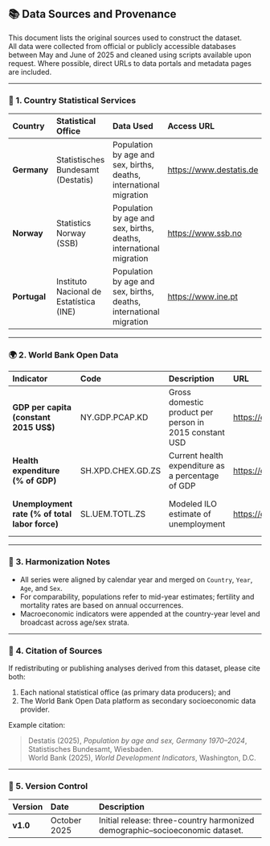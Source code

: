 ## 📚 Data Sources and Provenance

This document lists the original sources used to construct the dataset.  
All data were collected from official or publicly accessible databases between May and June of 2025 and cleaned using scripts available upon request.
Where possible, direct URLs to data portals and metadata pages are included.

---

### 🧭 1. Country Statistical Services

| Country | Statistical Office | Data Used | Access URL | Accessed |
|:--|:--|:--|:--|:--|
| **Germany** | Statistisches Bundesamt (Destatis) | Population by age and sex, births, deaths, international migration | https://www.destatis.de | *March 2025* |
| **Norway** | Statistics Norway (SSB) | Population by age and sex, births, deaths, international migration | https://www.ssb.no | *March 2025* |
| **Portugal** | Instituto Nacional de Estatística (INE) | Population by age and sex, births, deaths, international migration | https://www.ine.pt | *March 2025* |

---

### 🌍 2. World Bank Open Data

| Indicator | Code | Description | URL | Transformation |
|:--|:--|:--|:--|:--|
| **GDP per capita (constant 2015 US$)** | NY.GDP.PCAP.KD | Gross domestic product per person in 2015 constant USD | https://data.worldbank.org/indicator/NY.GDP.PCAP.KD | Direct use |
| **Health expenditure (% of GDP)** | SH.XPD.CHEX.GD.ZS | Current health expenditure as a percentage of GDP | https://data.worldbank.org/indicator/SH.XPD.CHEX.GD.ZS | Direct use |
| **Unemployment rate (% of total labor force)** | SL.UEM.TOTL.ZS | Modeled ILO estimate of unemployment | https://data.worldbank.org/indicator/SL.UEM.TOTL.ZS | Linearly interpolated to fill missing years |

---

### 🧩 3. Harmonization Notes

- All series were aligned by calendar year and merged on `Country`, `Year`, `Age`, and `Sex`.  
- For comparability, populations refer to mid-year estimates; fertility and mortality rates are based on annual occurrences.  
- Macroeconomic indicators were appended at the country-year level and broadcast across age/sex strata.

---

### 🧾 4. Citation of Sources

If redistributing or publishing analyses derived from this dataset, please cite both:
1. Each national statistical office (as primary data producers); and  
2. The World Bank Open Data platform as secondary socioeconomic data provider.

Example citation:
> Destatis (2025), *Population by age and sex, Germany 1970–2024*, Statistisches Bundesamt, Wiesbaden.  
> World Bank (2025), *World Development Indicators*, Washington, D.C.

---

### 🧠 5. Version Control

| Version | Date | Description |
|:--|:--|:--|
| **v1.0** | October 2025 | Initial release: three-country harmonized demographic–socioeconomic dataset. |